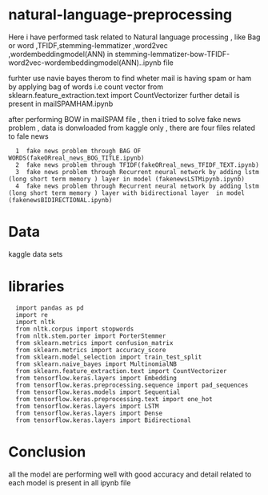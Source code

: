 # natural-language-preprocessing
Here i have performed task related to Natural language processing , like Bag or word ,TFIDF,stemming-lemmatizer ,word2vec ,wordembeddingmodel(ANN) in stemming-lemmatizer-bow-TFIDF-word2vec-wordembeddingmodel(ANN)..ipynb 
file

furhter use navie bayes therom to find wheter mail is having spam or ham by applying bag of words i.e count vector
from sklearn.feature_extraction.text import CountVectorizer further detail is present in mailSPAMHAM.ipynb

after performing BOW in mailSPAM file , then i tried to solve fake news problem , data is donwloaded from kaggle only , there are four files related to fale news 
      
      1  fake news problem through BAG OF WORDS(fakeORreal_news_BOG_TITLE.ipynb)
      2  fake news problem through TFIDF(fakeORreal_news_TFIDF_TEXT.ipynb)
      3  fake news problem through Recurrent neural network by adding lstm (long short term memory ) layer in model (fakenewsLSTMipynb.ipynb)
      4  fake news problem through Recurrent neural network by adding lstm (long short term memory ) layer with bidirectional layer  in model (fakenewsBIDIRECTIONAL.ipynb)
     
      
# Data
kaggle data sets
# libraries
      import pandas as pd
      import re
      import nltk
      from nltk.corpus import stopwords
      from nltk.stem.porter import PorterStemmer
      from sklearn.metrics import confusion_matrix
      from sklearn.metrics import accuracy_score
      from sklearn.model_selection import train_test_split
      from sklearn.naive_bayes import MultinomialNB
      from sklearn.feature_extraction.text import CountVectorizer
      from tensorflow.keras.layers import Embedding
      from tensorflow.keras.preprocessing.sequence import pad_sequences 
      from tensorflow.keras.models import Sequential
      from tensorflow.keras.preprocessing.text import one_hot  
      from tensorflow.keras.layers import LSTM 
      from tensorflow.keras.layers import Dense 
      from tensorflow.keras.layers import Bidirectional
      
      
# Conclusion
all the model are performing well with good accuracy and detail related to each model is present in all ipynb file
      



